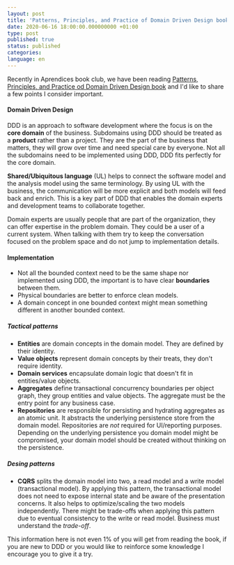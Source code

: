 ```yaml
---
layout: post
title: 'Patterns, Principles, and Practice of Domain Driven Design book highlights'
date: 2020-06-16 18:00:00.000000000 +01:00
type: post
published: true 
status: published
categories:
language: en
---
```


Recently in Aprendices book club, we have been reading [Patterns, Principles, and Practice od Domain Driven Design book](https://www.goodreads.com/book/show/25531393-patterns-principles-and-practices-of-domain-driven-design) and I'd like to share a few points I consider important.

#### Domain Driven Design

DDD is an approach to software development where the focus is on the **core domain** of the business.
Subdomains using DDD should be treated as a **product** rather than a project. They are the part of the business that matters, they will grow over time and need special care by everyone. Not all the subdomains need to be implemented using DDD, DDD fits perfectly for the core domain.

**Shared/Ubiquitous language** (UL) helps to connect the software model and the analysis model using the same terminology. By using UL with the business, the communication will be more explicit and both models will feed back and enrich. This is a key part of DDD that enables the domain experts and development teams to collaborate together.

Domain experts are usually people that are part of the organization, they can offer expertise in the problem domain. They could be a user of a current system. When talking with them try to keep the conversation focused on the problem space and do not jump to implementation details.

#### Implementation

- Not all the bounded context need to be the same shape nor implemented using DDD, the important is to have clear **boundaries** between them. 
- Physical boundaries are better to enforce clean models.
- A domain concept in one bounded context might mean something different in another bounded context. 

##### Tactical patterns

- **Entities** are domain concepts in the domain model. They are defined by their identity.
- **Value objects** represent domain concepts by their treats, they don't require identity.
- **Domain services** encapsulate domain logic that doesn't fit in entities/value objects.
- **Aggregates** define transactional concurrency boundaries per object graph, they group entities and value objects. The aggregate must be the entry point for any business case.
- **Repositories** are responsible for persisting and hydrating aggregates as an atomic unit. It abstracts the underlying persistence store from the domain model. Repositories are *not* required for UI/reporting purposes. Depending on the underlying persistence you domain model might be compromised, your domain model should be created without thinking on the persistence.

##### Desing patterns

- **CQRS** splits the domain model into two, a read model and a write model (transactional model). By applying this pattern, the transactional model does not need to expose internal state and be aware of the presentation concerns. It also helps to optimize/scaling the two models independently. There might be trade-offs when applying this pattern due to eventual consistency to the write or read model. Business must understand the *trade-off*.


This information here is not even 1% of you will get from reading the book, if you are new to DDD or you would like to reinforce some knowledge I encourage you to give it a try.